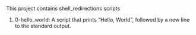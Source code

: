 This project contains shell_redirections scripts

1. 0-hello_world: A script that prints “Hello, World”, followed by a new line to the standard output.
